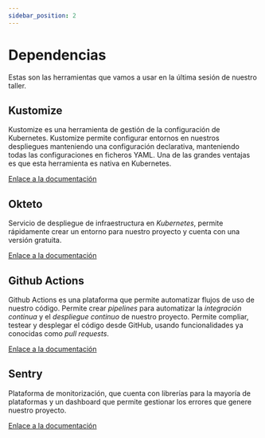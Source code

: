 ```yaml
---
sidebar_position: 2
---
```


# Dependencias

Estas son las herramientas que vamos a usar en la última sesión de nuestro taller.

## Kustomize

Kustomize es una herramienta de gestión de la configuración de Kubernetes. Kustomize permite configurar entornos en nuestros despliegues manteniendo una configuración declarativa, manteniendo todas las configuraciones en ficheros YAML. Una de las grandes ventajas es que esta herramienta es nativa en Kubernetes.

[Enlace a la documentación](https://kustomize.io)

## Okteto

Servicio de despliegue de infraestructura en *Kubernetes*, permite rápidamente crear un entorno para nuestro proyecto y cuenta con una versión gratuita.

[Enlace a la documentación](https://www.okteto.com)

## Github Actions

Github Actions es una plataforma que permite automatizar flujos de uso de nuestro código. Permite crear *pipelines* para automatizar la *integración continua* y el *despliegue continuo* de nuestro proyecto. Permite compliar, testear y desplegar el código desde GitHub, usando funcionalidades ya conocidas como *pull requests*.

[Enlace a la documentación](https://github.com/features/actions)

## Sentry

Plataforma de monitorización, que cuenta con librerías para la mayoría de plataformas y un dashboard que permite gestionar los errores que genere nuestro proyecto.

[Enlace a la documentación](https://sentry.io/welcome/)
